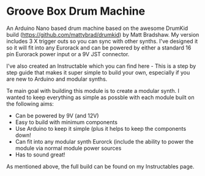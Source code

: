 # Groove Box Drum Machine
An Arduino Nano based drum machine based on the awesome DrumKid build (https://github.com/mattybrad/drumkid) by Matt Bradshaw.  My version includes 3 X trigger outs so you can sync with other synths.  I've designed it so it will fit into any Eurorack and can be powered by either a standard 16 pin Eurorack power input or a 9V JST connector.

I've also created an Instructable which you can find here - This is a step by step guide that makes it super simple to build your own, especially if you are new to Arduino and modular synths.

Te main goal with building this module is to create a modular synth. I wanted to keep everything as simple as possble with each module built on the following aims:

 - Can be powered by 9V (and 12V)
 - Easy to build with minimum components
 - Use Arduino to keep it simple (plus it helps to keep the components down!
 - Can fit into any modular synth Eurorck (include the ability to power the module via normal module power sources
 - Has to sound great!

As mentioned above, the full build can be found on my Instructables page.
